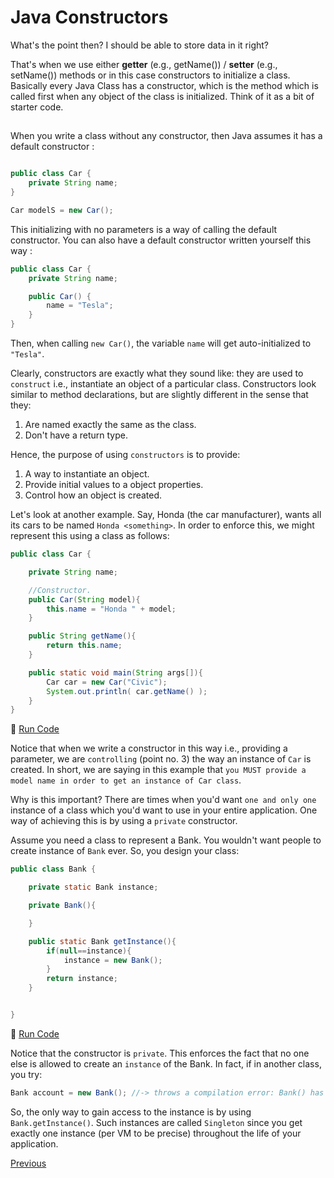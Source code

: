 # Java Constructors

What's the point then? I should be able to store data in it right?

That's when we use either **getter** (e.g., getName()) / **setter** (e.g., setName()) methods or in this case constructors to initialize a class. Basically every Java Class has a constructor, which is the method which is called first when any object of the class is initialized. Think of it as a bit of starter code.

##  

When you write a class without any constructor, then Java assumes it has a default constructor :

```java

public class Car {
    private String name;
}

Car modelS = new Car();
```

This initializing with no parameters is a way of calling the default constructor. You can also have a default constructor written yourself this way :

```java
public class Car {
    private String name;

    public Car() {
        name = "Tesla";
    }
}
```

Then, when calling `new Car()`, the variable `name` will get auto-initialized to `"Tesla"`.


Clearly, constructors are exactly what they sound like: they are used to `construct` i.e., instantiate an object of a particular class. 
Constructors look similar to method declarations, but are slightly different in the sense that they:

1. Are named exactly the same as the class.
2. Don't have a return type.

Hence, the purpose of using `constructors` is to provide:

1. A way to instantiate an object.
2. Provide initial values to a object properties.
3. Control how an object is created.

Let's look at another example. Say, Honda (the car manufacturer), wants all its cars to be named `Honda <something>`. In order to enforce this, we might represent this using a class as follows:

```java
public class Car {

    private String name;

    //Constructor.
    public Car(String model){
        this.name = "Honda " + model;
    }

    public String getName(){
        return this.name;
    }

    public static void main(String args[]){
        Car car = new Car("Civic");
        System.out.println( car.getName() );
    }
}
```
:rocket: [Run Code](https://repl.it/CTJ4/1)

Notice that when we write a constructor in this way i.e., providing a parameter, we are `controlling` (point no. 3) the way an instance of `Car` is created. In short, we are saying in this example that `you MUST provide a model name in order to get an instance of Car class`.

Why is this important? There are times when you'd want `one and only one` instance of a class which you'd want to use in your entire application. One way of achieving this is by using a `private` constructor.

Assume you need a class to represent a Bank. You wouldn't want people to create instance of `Bank` ever. So, you design your class:


```java
public class Bank {

    private static Bank instance;

    private Bank(){

    }

    public static Bank getInstance(){
        if(null==instance){
            instance = new Bank();
        }
        return instance;
    }


}

```

:rocket: [Run Code](https://repl.it/CTJz/0)

Notice that the constructor is `private`. This enforces the fact that no one else is allowed to create an `instance` of the Bank.
In fact, if in another class, you try:

```java
Bank account = new Bank(); //-> throws a compilation error: Bank() has private access in Bank.

```

So, the only way to gain access to the instance is by using `Bank.getInstance()`. Such instances are called `Singleton` since you get exactly one instance (per VM to be precise) throughout the life of your application.


[Previous](Java-Basics)
